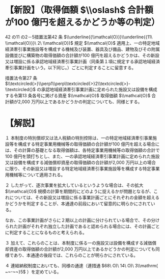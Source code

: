 # 【新設】（取得価額 $\\oslash$ 合計額が100 億円を超えるかどうか等の判定）

42 の11 の2－5措置法第42 条 $\\underline{{\\mathcal{O}}}\\underline{{11\ \\mathcal{O}}}\ 2\ \\mathcal{O})$ 規定 $\\mathcal{O}$ 適用上、一の特定地域経済牽引事業施設等を構成する機械及び装置、器具及び備品、建物及びその附属設備並びに構築物の取得価額の合計額が100 億円を超えるかどうかは、その新設又は増設に係る承認地域経済牽引事業計画（同条第１項に規定する承認地域経済牽引事業計画をいう。以下同じ。）ごとに判定することに留意する。

措置法令第27 条 $\\textcircled{>}\\perp1\\perp\\textcircled{>}2\\textcircled{>}-\\textcircled{}$ の承認地域経済牽引事業計画に定められた施設又は設備を構成する令第13 条各号に掲げる資産 $\\mathcal{O}$ 取得価額 $\\mathcal{O}$ 合計額が2,000 万円以上であるかどうかの判定についても、同様とする。

# 【解説】

１ 本制度の特別償却又は法人税額の特別控除は、一の特定地域経済牽引事業施設等を構成する特定事業用機械等の取得価額の合計額が100 億円を超える場合には、その計算の基礎となる取得価額は、各特定事業用機械等の取得価額の合計で100 億円を頭打ちとし、また、一の承認地域経済牽引事業計画に定められた施設又は設備を構成する減価償却資産の取得価額の合計額が2,000 万円以上の場合に限り、その新設又は増設する特定地域経済牽引事業施設等を構成する特定事業用機械等について適用される。

２ したがって、逐次事業を拡大しているというような場合は、その拡大 $\\mathcal{O}$ 規模の計算を期間的にどのように捉えるかが問題となるが、これについては、その新設又は増設に係る事業計画ごとにそれぞれの金額を超えるかどうかを判定することが、本通達の前段において留意的に明らかにされている。

なお、この事業計画がさらに２期以上の計画に分けられている場合で、その分けられた計画がそれぞれ独立した計画であると認められる場合には、その計画ごとに判定することになるものと考えられる。

３ 加えて、これらのことは、本制度に係る一の施設又は設備を構成する減価償却資産の取得価額の合計額が2,000 万円以上であるかどうかの判定についても同様であり、本通達の後段では、これらのことが明らかにされている。

４ 連結納税制度においても、同様の通達（連措通 $68\ O)\ 14\ O)\ 3\\mathrm{ ~~-~~}5$ ）を定めている。